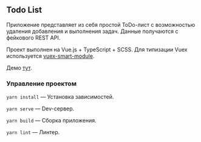 ## Todo List

Приложение представляет из себя простой ToDo-лист с возможностью удаления
добавления и выполнения задач. Данные получаются с фейкового REST API.

Проект выполнен на Vue.js + TypeScript + SCSS. Для типизации Vuex 
используется [vuex-smart-module](https://github.com/ktsn/vuex-smart-module).

Демо [тут](https://vue-todo-list.bodasooqa.vercel.app/).

### Управление проектом
`yarn install` — Установка зависимостей.

`yarn serve` — Dev-сервер.

`yarn build` — Сборка приложения.

`yarn lint` — Линтер.

